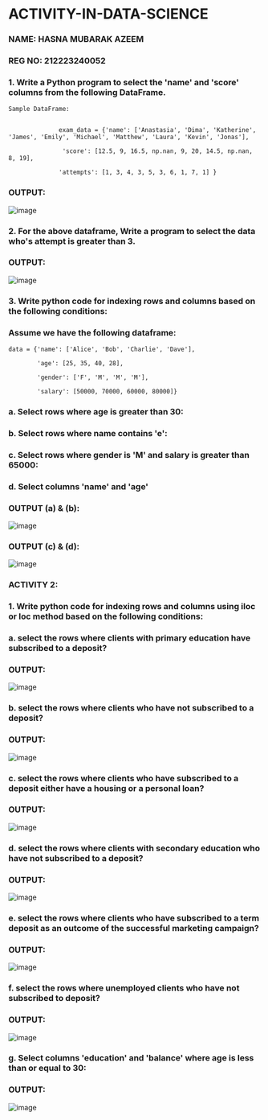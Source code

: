 # ACTIVITY-IN-DATA-SCIENCE
### NAME: HASNA MUBARAK AZEEM
### REG NO: 212223240052

### 1. Write a Python program to select the 'name' and 'score' columns from the following DataFrame.
```
Sample DataFrame:


              exam_data = {'name': ['Anastasia', 'Dima', 'Katherine', 'James', 'Emily', 'Michael', 'Matthew', 'Laura', 'Kevin', 'Jonas'],

               'score': [12.5, 9, 16.5, np.nan, 9, 20, 14.5, np.nan, 8, 19],

              'attempts': [1, 3, 4, 3, 5, 3, 6, 1, 7, 1] } 
```
### OUTPUT:
![image](https://github.com/user-attachments/assets/5ab2e3f0-d66b-4800-a50f-f617f3f36ffd)

### 2. For the above dataframe, Write a program to select the data who's attempt is greater than 3.
### OUTPUT:
![image](https://github.com/user-attachments/assets/b64a0828-0e89-4dc9-b9bb-6d63164c6252)

### 3. Write python code for indexing rows and columns based on the following conditions:
### Assume we have the following dataframe:
```
data = {'name': ['Alice', 'Bob', 'Charlie', 'Dave'],

        'age': [25, 35, 40, 28],

        'gender': ['F', 'M', 'M', 'M'],

        'salary': [50000, 70000, 60000, 80000]}
```
### a. Select rows where age is greater than 30:

### b. Select rows where name contains 'e':

### c. Select rows where gender is 'M' and salary is greater than 65000:

### d. Select columns 'name' and 'age'

### OUTPUT (a) & (b):
![image](https://github.com/user-attachments/assets/7d3eb19c-4228-4b84-a77b-262d0fad4c80)

### OUTPUT (c) & (d):
![image](https://github.com/user-attachments/assets/e70c2d28-f4d3-4ee8-b84e-de2ad41f682e)


### ACTIVITY 2:
### 1. Write python code for indexing rows and columns using iloc or loc method based on the following conditions:
### a.  select the rows where clients with primary education have subscribed to a deposit?
### OUTPUT:
![image](https://github.com/user-attachments/assets/0dcd2250-2859-40f6-90e3-f6c719de739c)
### b.  select the rows where clients who have not subscribed to a deposit?
### OUTPUT:
![image](https://github.com/user-attachments/assets/2f171683-eb85-414e-91a7-a3b67e3bf358)
### c. select the rows where clients who have subscribed to a deposit either have a housing or a personal loan?
### OUTPUT:
![image](https://github.com/user-attachments/assets/d93a508d-213c-4a4a-a267-00f64455d2a4)
### d. select the rows where clients with secondary education who have not subscribed to a deposit?
### OUTPUT:
![image](https://github.com/user-attachments/assets/a7431564-25a6-4c29-a387-e35eb4ab76eb)
### e. select the rows where  clients who have subscribed to a term deposit as an outcome of the successful marketing campaign? 
### OUTPUT:
![image](https://github.com/user-attachments/assets/e9563de2-2838-414a-9d09-456009f3d300)
### f. select the rows where unemployed clients who have not subscribed to deposit?
### OUTPUT:
![image](https://github.com/user-attachments/assets/9a5e91d0-83ea-46a8-b19e-4bbaee245cc5)
### g. Select columns 'education' and 'balance' where age is less than or equal to 30:
### OUTPUT:
![image](https://github.com/user-attachments/assets/6f4d00a0-a834-4c63-9390-55f952cb0e10)




